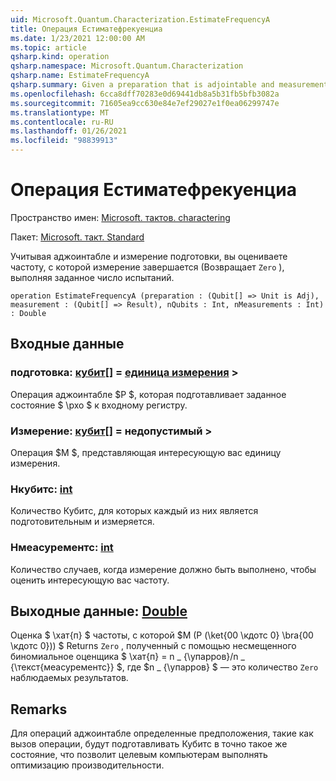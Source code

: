 ```yaml
---
uid: Microsoft.Quantum.Characterization.EstimateFrequencyA
title: Операция Естиматефрекуенциа
ms.date: 1/23/2021 12:00:00 AM
ms.topic: article
qsharp.kind: operation
qsharp.namespace: Microsoft.Quantum.Characterization
qsharp.name: EstimateFrequencyA
qsharp.summary: Given a preparation that is adjointable and measurement, estimates the frequency with which that measurement succeeds (returns `Zero`) by performing a given number of trials.
ms.openlocfilehash: 6cca8dff70283e0d69441db8a5b31fb5bfb3082a
ms.sourcegitcommit: 71605ea9cc630e84e7ef29027e1f0ea06299747e
ms.translationtype: MT
ms.contentlocale: ru-RU
ms.lasthandoff: 01/26/2021
ms.locfileid: "98839913"
---
```

# <a name="estimatefrequencya-operation"></a>Операция Естиматефрекуенциа

Пространство имен: [Microsoft. тактов. charactering](xref:Microsoft.Quantum.Characterization)

Пакет: [Microsoft. такт. Standard](https://nuget.org/packages/Microsoft.Quantum.Standard)


Учитывая аджоинтабле и измерение подготовки, вы оцениваете частоту, с которой измерение завершается (Возвращает `Zero` ), выполняя заданное число испытаний.

```qsharp
operation EstimateFrequencyA (preparation : (Qubit[] => Unit is Adj), measurement : (Qubit[] => Result), nQubits : Int, nMeasurements : Int) : Double
```


## <a name="input"></a>Входные данные

### <a name="preparation--qubit--unit--is-adj"></a>подготовка: [кубит](xref:microsoft.quantum.lang-ref.qubit)[] = [единица измерения](xref:microsoft.quantum.lang-ref.unit) >

Операция аджоинтабле $P $, которая подготавливает заданное состояние $ \рхо $ к входному регистру.


### <a name="measurement--qubit--__invalidresult__"></a>Измерение: [кубит](xref:microsoft.quantum.lang-ref.qubit)[] = __недопустимый <Result>__> 

Операция $M $, представляющая интересующую вас единицу измерения.


### <a name="nqubits--int"></a>Нкубитс: [int](xref:microsoft.quantum.lang-ref.int)

Количество Кубитс, для которых каждый из них является подготовительным и измеряется.


### <a name="nmeasurements--int"></a>Нмеасурементс: [int](xref:microsoft.quantum.lang-ref.int)

Количество случаев, когда измерение должно быть выполнено, чтобы оценить интересующую вас частоту.



## <a name="output--double"></a>Выходные данные: [Double](xref:microsoft.quantum.lang-ref.double)

Оценка $ \хат{п} $ частоты, с которой $M (P (\ket{00 \кдотс 0} \bra{00 \кдотс 0})) $ Returns `Zero` , полученный с помощью несмещенного биномиальное оценщика $ \хат{п} = n \_ {\упарров}/n \_ {\текст{меасурементс}} $, где $n \_ {\упарров} $ — это количество `Zero` наблюдаемых результатов.

## <a name="remarks"></a>Remarks

Для операций аджоинтабле определенные предположения, такие как вызов операции, будут подготавливать Кубитс в точно такое же состояние, что позволит целевым компьютерам выполнять оптимизацию производительности.
